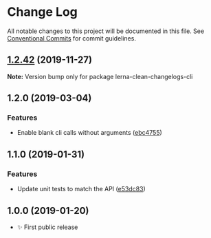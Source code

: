 # Change Log

All notable changes to this project will be documented in this file.
See [Conventional Commits](https://conventionalcommits.org) for commit guidelines.

## [1.2.42](https://gitlab.com/codsen/codsen/compare/lerna-clean-changelogs-cli@1.2.41...lerna-clean-changelogs-cli@1.2.42) (2019-11-27)

**Note:** Version bump only for package lerna-clean-changelogs-cli





## 1.2.0 (2019-03-04)

### Features

- Enable blank cli calls without arguments ([ebc4755](https://gitlab.com/codsen/codsen/commit/ebc4755))

## 1.1.0 (2019-01-31)

### Features

- Update unit tests to match the API ([e53dc83](https://gitlab.com/codsen/codsen/commit/e53dc83))

## 1.0.0 (2019-01-20)

- ✨ First public release
